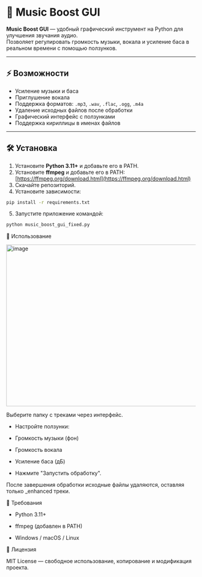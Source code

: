 # 🎵 Music Boost GUI

**Music Boost GUI** — удобный графический инструмент на Python для улучшения звучания аудио.  
Позволяет регулировать громкость музыки, вокала и усиление баса в реальном времени с помощью ползунков.

---

## ⚡ Возможности

- Усиление музыки и баса  
- Приглушение вокала  
- Поддержка форматов: `.mp3`, `.wav`, `.flac`, `.ogg`, `.m4a`  
- Удаление исходных файлов после обработки  
- Графический интерфейс с ползунками  
- Поддержка кириллицы в именах файлов  

---

## 🛠 Установка

1. Установите **Python 3.11+** и добавьте его в PATH.  
2. Установите **ffmpeg** и добавьте его в PATH: [https://ffmpeg.org/download.html](https://ffmpeg.org/download.html)  
3. Скачайте репозиторий.  
4. Установите зависимости:
```bash
pip install -r requirements.txt
```
5. Запустите приложение командой:
```bash
python music_boost_gui_fixed.py
```
📂 Использование


 <img width="605" height="430" alt="image" src="https://github.com/user-attachments/assets/1e86cbe4-4867-4b1a-9772-a9f303e76f96" />


Выберите папку с треками через интерфейс.

- Настройте ползунки:

- Громкость музыки (фон)

- Громкость вокала

- Усиление баса (дБ)

- Нажмите "Запустить обработку".

После завершения обработки исходные файлы удаляются, оставляя только _enhanced треки.

🔧 Требования

- Python 3.11+

- ffmpeg (добавлен в PATH)

- Windows / macOS / Linux

📝 Лицензия

MIT License — свободное использование, копирование и модификация проекта.

